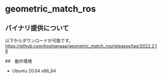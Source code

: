 # geometric_match_ros
## バイナリ提供について
以下からダウンロードが可能です。
https://github.com/hoshianaaa/geometric_match_ros/releases/tag/2022.2.19

##　動作環境
- Ubuntu 20.04 x86_64
